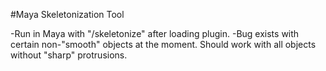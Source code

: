 #Maya Skeletonization Tool

-Run in Maya with "/skeletonize" after loading plugin.
-Bug exists with certain non-"smooth" objects at the moment. Should work with all objects without "sharp" protrusions.

